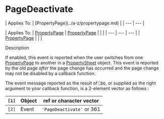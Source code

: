 




<h1 class="heading"><span class="name">PageDeactivate</span></h1>
| Applies To: | [PropertyPage](../a-z/propertypage.md) |
| --- | ---  |

| Applies To: | [PropertyPage](../a-z/propertypage.md) | [PropertyPage](../a-z/propertypage.md) |  |  |
| --- | --- | ---  |
| [PropertyPage](../a-z/propertypage.md) |  |  |


Description


If enabled, this event is reported when the user switches from one [PropertyPage](../a-z/propertypage.md) to another in a [PropertySheet](../a-z/propertysheet.md) object. This event is reported by the old page *after* the page change has occurred and the page change may not be disabled by a callback function.


The event message reported as the result of `⎕DQ`, or supplied as the right argument to your callback function, is a 2-element vector as follows :

| `[1]` | Object | ref or character vector |
| --- | --- | ---  |
| `[2]` | Event | `'PageDeactivate'` or 361 |



